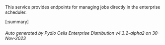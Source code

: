 






This service provides endpoints for managing jobs directly in the enterprise scheduler.

[:summary]

###### Auto generated by Pydio Cells Enterprise Distribution v4.3.2-alpha2 on 30-Nov-2023
